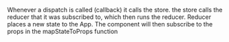 Whenever a dispatch is called (callback) it calls the store. the store calls the reducer that it was subscribed to, which then runs the reducer. Reducer places a new state to the App. The component will then subscribe to the props in the mapStateToProps function
